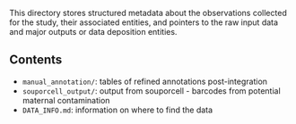 This directory stores structured metadata about the observations collected for the study, their associated entities, and pointers to the raw input data and major outputs or data deposition entities.

## Contents
* `manual_annotation/`: tables of refined annotations post-integration
* `souporcell_output/`: output from souporcell - barcodes from potential maternal contamination 
* `DATA_INFO.md`: information on where to find the data
